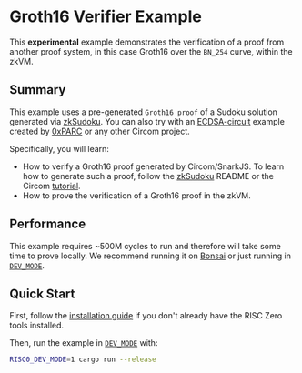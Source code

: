 # Groth16 Verifier Example

This **experimental** example demonstrates the verification of a proof from another proof system, in this case Groth16 over the `BN_254` curve, within the zkVM.

## Summary

This example uses a pre-generated `Groth16 proof` of a Sudoku solution generated via [zkSudoku].  You can also try with an [ECDSA-circuit] example created by [0xPARC] or any other Circom project.

Specifically, you will learn:

- How to verify a Groth16 proof generated by Circom/SnarkJS. To learn how to generate such a proof, follow the [zkSudoku] README or the Circom [tutorial].
- How to prove the verification of a Groth16 proof in the zkVM.

## Performance

This example requires \~500M cycles to run and therefore will take some time to prove locally. We recommend running it on [Bonsai] or just running in [`DEV_MODE`][DEV_MODE].

## Quick Start

First, follow the [installation guide] if you don't already have the RISC Zero tools installed.

Then, run the example in [`DEV_MODE`][DEV_MODE] with:

```bash
RISC0_DEV_MODE=1 cargo run --release
```

[0xPARC]: https://github.com/0xPARC
[Bonsai]: https://bonsai.xyz/apply
[DEV_MODE]: https://dev.risczero.com/api/generating-proofs/dev-mode
[ECDSA-circuit]: https://github.com/0xPARC/circom-ecdsa
[installation guide]: https://dev.risczero.com/api/zkvm/quickstart
[tutorial]: https://docs.circom.io/getting-started/proving-circuits/
[zkSudoku]: https://github.com/vplasencia/zkSudoku
